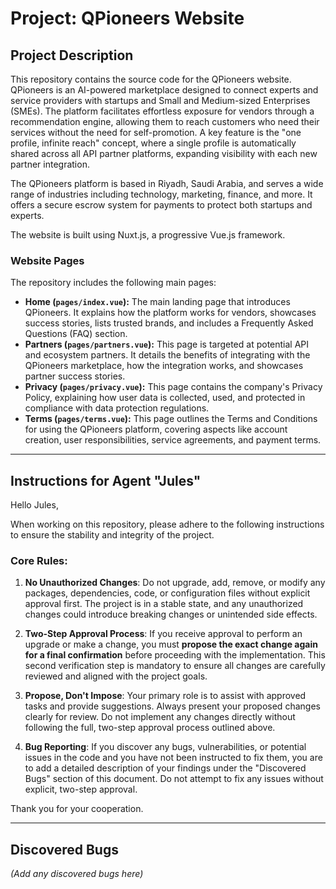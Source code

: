 # Project: QPioneers Website

## Project Description

This repository contains the source code for the QPioneers website. QPioneers is an AI-powered marketplace designed to connect experts and service providers with startups and Small and Medium-sized Enterprises (SMEs). The platform facilitates effortless exposure for vendors through a recommendation engine, allowing them to reach customers who need their services without the need for self-promotion. A key feature is the "one profile, infinite reach" concept, where a single profile is automatically shared across all API partner platforms, expanding visibility with each new partner integration.

The QPioneers platform is based in Riyadh, Saudi Arabia, and serves a wide range of industries including technology, marketing, finance, and more. It offers a secure escrow system for payments to protect both startups and experts.

The website is built using Nuxt.js, a progressive Vue.js framework.

### Website Pages

The repository includes the following main pages:

* **Home (`pages/index.vue`):** The main landing page that introduces QPioneers. It explains how the platform works for vendors, showcases success stories, lists trusted brands, and includes a Frequently Asked Questions (FAQ) section.
* **Partners (`pages/partners.vue`):** This page is targeted at potential API and ecosystem partners. It details the benefits of integrating with the QPioneers marketplace, how the integration works, and showcases partner success stories.
* **Privacy (`pages/privacy.vue`):** This page contains the company's Privacy Policy, explaining how user data is collected, used, and protected in compliance with data protection regulations.
* **Terms (`pages/terms.vue`):** This page outlines the Terms and Conditions for using the QPioneers platform, covering aspects like account creation, user responsibilities, service agreements, and payment terms.

---

## Instructions for Agent "Jules"

Hello Jules,

When working on this repository, please adhere to the following instructions to ensure the stability and integrity of the project.

### Core Rules:

1.  **No Unauthorized Changes**: Do not upgrade, add, remove, or modify any packages, dependencies, code, or configuration files without explicit approval first. The project is in a stable state, and any unauthorized changes could introduce breaking changes or unintended side effects.

2.  **Two-Step Approval Process**: If you receive approval to perform an upgrade or make a change, you must **propose the exact change again for a final confirmation** before proceeding with the implementation. This second verification step is mandatory to ensure all changes are carefully reviewed and aligned with the project goals.

3.  **Propose, Don't Impose**: Your primary role is to assist with approved tasks and provide suggestions. Always present your proposed changes clearly for review. Do not implement any changes directly without following the full, two-step approval process outlined above.

4.  **Bug Reporting**: If you discover any bugs, vulnerabilities, or potential issues in the code and you have not been instructed to fix them, you are to add a detailed description of your findings under the "Discovered Bugs" section of this document. Do not attempt to fix any issues without explicit, two-step approval.

Thank you for your cooperation.

---

## Discovered Bugs

*(Add any discovered bugs here)*
